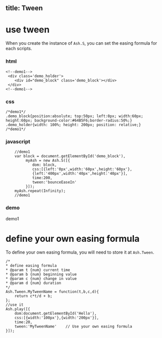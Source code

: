 title: Tween
---

# use tween

When you create the instance of ```Ash.S```, you can set the easing formula for each scripts.

### html

```
<!--demo1-->
 <div class='demo_holder'>
    <div id="demo_block" class='demo_block'></div>
 </div>
<!--demo1-->
```

### css

```
/*demo1*/ 
.demo_block{position:absolute; top:50px; left:0px; width:60px; height:60px; background-color:#64B5F6;border-radius:50%;}
.demo_holder{width: 100%; height: 200px; position: relative;}
/*demo1*/
```


### javascript
```
	//demo1
	var block = document.getElementById('demo_block'),
		 myAsh = new Ash.S([{
		    dom: block,
		    css:[{left:'0px',width:'60px',height:'60px'},
		    {left:'400px',width:'40px',height:'40px'}],
		    time:200,
		    tween:'bounceEaseIn'
		 }]);
	myAsh.repeat(Infinity);
	//demo1
```
### demo

demo1

# define your own easing formula

To define your own easing formula, you will need to store it at ```Ash.Tween```.

```
/*
* define easing formula
* @param t {num} current time
* @param b {num} beginning value
* @param c {num} change in value
* @param d {num} duration
*/
Ash.Tween.MyTweenName = function(t,b,c,d){
    return c*t/d + b;
};
//use it
Ash.play([{
    dom:document.getElementById('Hello'),
    css:[{width:'100px'},{width:'200px'}],
    time:20,
    tween:'MyTweenName'    // Use your own easing formula
}]);
```